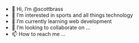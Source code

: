 - 👋 Hi, I’m @scottbrass
- 👀 I’m interested in sports and all things technology
- 🌱 I’m currently learning web development
- 💞️ I’m looking to collaborate on ...
- 📫 How to reach me ...

<!---
scottbrass/scottbrass is a ✨ special ✨ repository because its `README.md` (this file) appears on your GitHub profile.
You can click the Preview link to take a look at your changes.
--->
